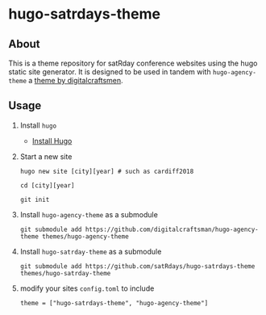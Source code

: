 # hugo-satrdays-theme

## About
This is a theme repository for satRday conference websites using the hugo static site generator. It is designed to be used in tandem with `hugo-agency-theme` a [theme by digitalcraftsmen](https://github.com/digitalcraftsman/hugo-agency-theme). 

## Usage

1. Install `hugo`
    * [Install Hugo](https://gohugo.io/getting-started/installing/)
2. Start a new site
    ```
    hugo new site [city][year] # such as cardiff2018
    
    cd [city][year]
    
    git init
    ```
3. Install `hugo-agency-theme` as a submodule
    ```
    git submodule add https://github.com/digitalcraftsman/hugo-agency-theme themes/hugo-agency-theme
    ```
4. Install `hugo-satrday-theme` as a submodule
    ```
    git submodule add https://github.com/satRdays/hugo-satrdays-theme themes/hugo-satrday-theme
    ```
5. modify your sites `config.toml` to include

    ```
    theme = ["hugo-satrdays-theme", "hugo-agency-theme"]
    ```
